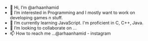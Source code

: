 - 👋 Hi, I’m @arhaanhamid
- 👀 I’m interested in Programming and I mostly want to work on developing games n stuff.
- 🌱 I’m currently learning JavaScript. I'm proficient in C, C++, Java.
- 💞️ I’m looking to collaborate on ...
- 📫 How to reach me ...@arhaanhamid - instagram

<!---
arhaanhamid/arhaanhamid is a ✨ special ✨ repository because its `README.md` (this file) appears on your GitHub profile.
You can click the Preview link to take a look at your changes.
--->

